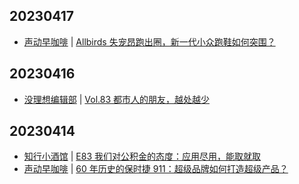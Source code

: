 ## 20230417
- [声动早咖啡](https://sheng-espresso.fireside.fm/) | [Allbirds 失宠昂跑出圈，新一代小众跑鞋如何突围？](https://sheng-espresso.fireside.fm/249)

## 20230416
- [没理想编辑部](https://www.vistopia.com.cn/detail/116) | [Vol.83 都市人的朋友，越处越少](https://shop.vistopia.com.cn/article?article_id=657116)

## 20230414
- [知行小酒馆](https://www.xiaoyuzhoufm.com/podcast/6013f9f58e2f7ee375cf4216) | [E83 我们对公积金的态度：应用尽用，能取就取](https://www.xiaoyuzhoufm.com/episode/6438fc399361a4e7c3863b9a?utm_source=rss)
- [声动早咖啡](https://sheng-espresso.fireside.fm/) | [60 年历史的保时捷 911：超级品牌如何打造超级产品？](https://sheng-espresso.fireside.fm/248)

